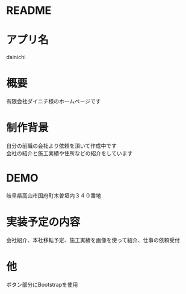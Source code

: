 # README

# アプリ名
dainichi
# 概要
有限会社ダイニチ様のホームページです
# 制作背景
自分の前職の会社より依頼を頂いて作成中です</br>
会社の紹介と施工実績や住所などの紹介をしています
# DEMO
岐阜県高山市国府町木曽垣内３４０番地
# 実装予定の内容
会社紹介、本社移転予定、施工実績を画像を使って紹介、仕事の依頼受付
# 他
ボタン部分にBootstrapを使用